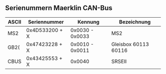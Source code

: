 Serienummern Maerklin CAN-Bus
-----------------------------

|ASCII | Seriennummer   | Kennung         | Bezeichnung         |
|------|----------------|-----------------|---------------------|
|MS2   | 0x4D533200 + X | 0x0030 - 0x0033 | MS2                 |
|GB2(  | 0x47423228 + X | 0x0010 - 0x0011 | Gleisbox 60113 60116|
|CBUS  | 0x43425553 + X | 0x0040          | SRSEII              |


